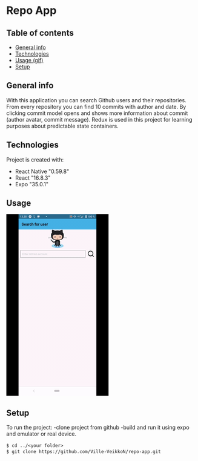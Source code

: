 # Repo App

## Table of contents
* [General info](#general-info)
* [Technologies](#technologies)
* [Usage (gif)](#usage)
* [Setup](#setup)

## General info
With this application you can search Github users and their repositories. From every repository you can find 10 commits with author and date. By clicking commit model opens and shows more information about commit (author avatar, commit message).
Redux is used in this project for learning purposes about predictable state containers.

## Technologies
Project is created with:
* React Native "0.59.8"
* React "16.8.3"
* Expo "35.0.1"

## Usage
![](RepoApp.gif)
	
## Setup
To run the project:
  -clone project from github
  -build and run it using expo and emulator or real device.

```
$ cd ../<your folder>
$ git clone https://github.com/Ville-VeikkoN/repo-app.git

```
